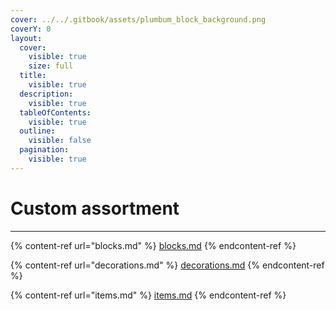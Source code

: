 ```yaml
---
cover: ../../.gitbook/assets/plumbum_block_background.png
coverY: 0
layout:
  cover:
    visible: true
    size: full
  title:
    visible: true
  description:
    visible: true
  tableOfContents:
    visible: true
  outline:
    visible: false
  pagination:
    visible: true
---
```


# Custom assortment

***

{% content-ref url="blocks.md" %}
[blocks.md](blocks.md)
{% endcontent-ref %}

{% content-ref url="decorations.md" %}
[decorations.md](decorations.md)
{% endcontent-ref %}

{% content-ref url="items.md" %}
[items.md](items.md)
{% endcontent-ref %}
